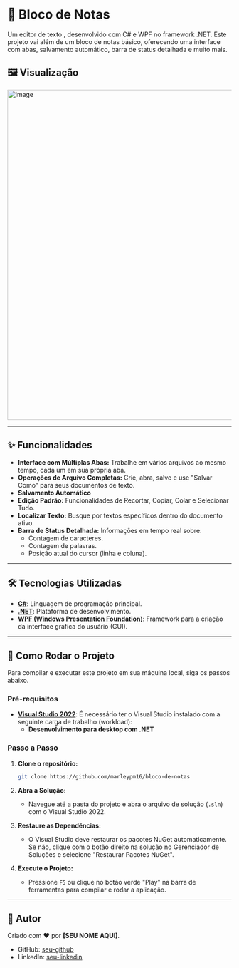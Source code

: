# 📝 Bloco de Notas 

Um editor de texto , desenvolvido com C\# e WPF no framework .NET. Este projeto vai além de um bloco de notas básico, oferecendo uma interface com abas, salvamento automático, barra de status detalhada e muito mais.

## 🖼️ Visualização

<img width="978" height="741" alt="image" src="https://github.com/user-attachments/assets/c190ff52-ceaf-43d7-ae0a-5d546dc8ed8c" />


-----

## ✨ Funcionalidades

  * **Interface com Múltiplas Abas:** Trabalhe em vários arquivos ao mesmo tempo, cada um em sua própria aba.
  * **Operações de Arquivo Completas:** Crie, abra, salve e use "Salvar Como" para seus documentos de texto.
  * **Salvamento Automático**
  * **Edição Padrão:** Funcionalidades de Recortar, Copiar, Colar e Selecionar Tudo.
  * **Localizar Texto:** Busque por textos específicos dentro do documento ativo.
  * **Barra de Status Detalhada:** Informações em tempo real sobre:
      * Contagem de caracteres.
      * Contagem de palavras.
      * Posição atual do cursor (linha e coluna).
-----

## 🛠️ Tecnologias Utilizadas

  * **[C\#](https://www.google.com/search?q=https://docs.microsoft.com/pt-br/dotnet/csharp/)**: Linguagem de programação principal.
  * **[.NET](https://dotnet.microsoft.com/)**: Plataforma de desenvolvimento.
  * **[WPF (Windows Presentation Foundation)](https://docs.microsoft.com/pt-br/dotnet/desktop/wpf/)**: Framework para a criação da interface gráfica do usuário (GUI).

-----

## 🚀 Como Rodar o Projeto

Para compilar e executar este projeto em sua máquina local, siga os passos abaixo.

### Pré-requisitos

  * **[Visual Studio 2022](https://visualstudio.microsoft.com/pt-br/vs/community/)**: É necessário ter o Visual Studio instalado com a seguinte carga de trabalho (workload):
      * **Desenvolvimento para desktop com .NET**

### Passo a Passo

1.  **Clone o repositório:**

    ```bash
    git clone https://github.com/marleypm16/bloco-de-notas
    ```


2.  **Abra a Solução:**

      * Navegue até a pasta do projeto e abra o arquivo de solução (`.sln`) com o Visual Studio 2022.

3.  **Restaure as Dependências:**

      * O Visual Studio deve restaurar os pacotes NuGet automaticamente. Se não, clique com o botão direito na solução no Gerenciador de Soluções e selecione "Restaurar Pacotes NuGet".

4.  **Execute o Projeto:**

      * Pressione `F5` ou clique no botão verde "Play" na barra de ferramentas para compilar e rodar a aplicação.

-----




## 👤 Autor

Criado com ❤️ por **[SEU NOME AQUI]**.

  * GitHub: [seu-github](https://www.google.com/search?q=https://github.com/seu-github)
  * LinkedIn: [seu-linkedin](https://www.google.com/search?q=https://linkedin.com/in/seu-linkedin)
